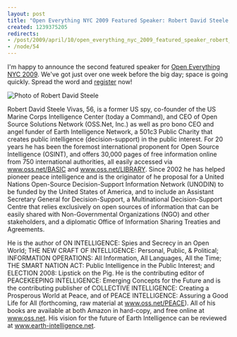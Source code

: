 ```yaml
--- 
layout: post
title: "Open Everything NYC 2009 Featured Speaker: Robert David Steele - OSS.net"
created: 1239375205
redirects:
- /post/2009/april/10/open_everything_nyc_2009_featured_speaker_robert_david_steele_ossnet
- /node/54
---
```

I'm happy to announce the second featured speaker for <a href="http://nyc.openeverything.us">Open Everything NYC 2009</a>. We've got just over one week before the big day; space is going quickly. Spread the word and <a href="http://spreadsheets.google.com/viewform?hl=en&formkey=cEYzbkdPeEMzOEFISkw0U0VySGtRV0E6MA">register</a> now!

<img src="http://farm4.static.flickr.com/3328/3429251248_cea74c1c3d_m.jpg" alt="Photo of Robert David Steele" />

Robert David Steele Vivas, 56, is a former US spy, co-founder of the US Marine Corps Intelligence Center (today a Command), and CEO of Open Source Solutions Network (OSS.Net, Inc.) as well as pro bono CEO and angel funder of Earth Intelligence Network, a 501c3 Public Charity that creates public intelligence (decision-support) in the public interest.  For 20 years he has been the foremost international proponent for Open Source Intelligence (OSINT), and offers 30,000 pages of free information online from 750 international authorities, all easily accessed via <a href="http://www.oss.net/BASIC">www.oss.net/BASIC</a> and <a href="http://www.oss.net/LIBRARY">www.oss.net/LIBRARY</a>.  Since 2002 he has helped pioneer peace intelligence and is the originator of he proposal for a United Nations Open-Source Decision-Support Information Network (UNODIN) to be funded by the United States of America, and to include an Assistant Secretary General for Decision-Support, a Multinational Decision-Support Centre that relies exclusively on open sources of information that can be easily shared with Non-Governmental Organizations (NGO) and other stakeholders, and a diplomatic Office of Information Sharing Treaties and Agreements.

He is the author of ON INTELLIGENCE: Spies and Secrecy in an Open World;  THE NEW CRAFT OF INTELLIGENCE: Personal, Public, &amp; Political; INFORMATION OPERATIONS: All Information, All Languages, All the Time; THE SMART NATION ACT: Public Intelligence in the Public Interest; and ELECTION 2008: Lipstick on the Pig.  He is the contributing editor of PEACEKEEPING INTELLIGENCE: Emerging Concepts for the Future and is the contributing publisher of COLLECTIVE INTELLIGENCE: Creating a Prosperous World at Peace, and of PEACE INTELLIGENCE: Assuring a Good Life for All (forthcoming, raw material at <a href="http://www.oss.net/PEACE">www.oss.net/PEACE</a>).  All of his books are available at both Amazon in hard-copy, and free online at <a href="http://www.oss.net">www.oss.net</a>.  His vision for the future of Earth Intelligence can be reviewed at <a href="http://www.earth-intelligence.net">www.earth-intelligence.net</a>.
